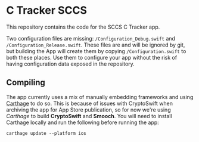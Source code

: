 C Tracker SCCS
==============

This repository contains the code for the SCCS C Tracker app.

Two configuration files are missing: `/Configuration_Debug.swift` and `/Configuration_Release.swift`.
These files are and will be ignored by git, but building the App will create them by copying `/Configuration.swift` to both these places.
Use them to configure your app without the risk of having configuration data exposed in the repository.


Compiling
---------

The app currently uses a mix of manually embedding frameworks and using [Carthage](https://github.com/Carthage/Carthage#installing-carthage) to do so.
This is because of issues with CryptoSwift when archiving the app for App Store publication, so for now we're using _Carthage_ to build **CryptoSwift** and **Smooch**.
You will need to install Carthage locally and run the following before running the app:

    carthage update --platform ios
